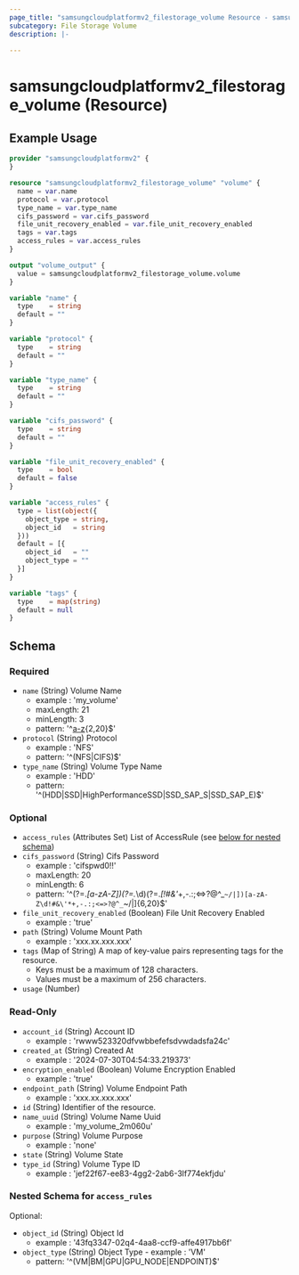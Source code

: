 ```yaml
---
page_title: "samsungcloudplatformv2_filestorage_volume Resource - samsungcloudplatformv2"
subcategory: File Storage Volume
description: |-
  
---
```


# samsungcloudplatformv2_filestorage_volume (Resource)



## Example Usage

```terraform
provider "samsungcloudplatformv2" {
}

resource "samsungcloudplatformv2_filestorage_volume" "volume" {
  name = var.name
  protocol = var.protocol
  type_name = var.type_name
  cifs_password = var.cifs_password
  file_unit_recovery_enabled = var.file_unit_recovery_enabled
  tags = var.tags
  access_rules = var.access_rules
}

output "volume_output" {
  value = samsungcloudplatformv2_filestorage_volume.volume
}

variable "name" {
  type    = string
  default = ""
}

variable "protocol" {
  type    = string
  default = ""
}

variable "type_name" {
  type    = string
  default = ""
}

variable "cifs_password" {
  type    = string
  default = ""
}

variable "file_unit_recovery_enabled" {
  type    = bool
  default = false
}

variable "access_rules" {
  type = list(object({
    object_type = string,
    object_id   = string
  }))
  default = [{
    object_id   = ""
    object_type = ""
  }]
}

variable "tags" {
  type    = map(string)
  default = null
}
```

<!-- schema generated by tfplugindocs -->
## Schema

### Required

- `name` (String) Volume Name 
  - example : 'my_volume' 
  - maxLength: 21  
  - minLength: 3  
  - pattern: '^[a-z]([a-z0-9_]){2,20}$'
- `protocol` (String) Protocol 
  - example : 'NFS' 
  - pattern: '^(NFS|CIFS)$'
- `type_name` (String) Volume Type Name 
  - example : 'HDD' 
  - pattern: '^(HDD|SSD|HighPerformanceSSD|SSD_SAP_S|SSD_SAP_E)$'

### Optional

- `access_rules` (Attributes Set) List of AccessRule (see [below for nested schema](#nestedatt--access_rules))
- `cifs_password` (String) Cifs Password 
  - example : 'cifspwd0!!' 
  - maxLength: 20  
  - minLength: 6  
  - pattern: '^(?=.*[a-zA-Z])(?=.*\d)(?=.*[!#&\'*+,-.:;<=>?@^_`~/|])[a-zA-Z\d!#&\'*+,-.:;<=>?@^_`~/|]{6,20}$'
- `file_unit_recovery_enabled` (Boolean) File Unit Recovery Enabled 
  - example : 'true'
- `path` (String) Volume Mount Path 
  - example : 'xxx.xx.xxx.xxx'
- `tags` (Map of String) A map of key-value pairs representing tags for the resource.
  - Keys must be a maximum of 128 characters.
  - Values must be a maximum of 256 characters.
- `usage` (Number)

### Read-Only

- `account_id` (String) Account ID 
  - example : 'rwww523320dfvwbbefefsdvwdadsfa24c'
- `created_at` (String) Created At 
  - example : '2024-07-30T04:54:33.219373'
- `encryption_enabled` (Boolean) Volume Encryption Enabled 
  - example : 'true'
- `endpoint_path` (String) Volume Endpoint Path 
  - example : 'xxx.xx.xxx.xxx'
- `id` (String) Identifier of the resource.
- `name_uuid` (String) Volume Name Uuid 
  - example : 'my_volume_2m060u'
- `purpose` (String) Volume Purpose 
  - example : 'none'
- `state` (String) Volume State
- `type_id` (String) Volume Type ID 
  - example : 'jef22f67-ee83-4gg2-2ab6-3lf774ekfjdu'

<a id="nestedatt--access_rules"></a>
### Nested Schema for `access_rules`

Optional:

- `object_id` (String) Object Id 
  - example : '43fq3347-02q4-4aa8-ccf9-affe4917bb6f'
- `object_type` (String) Object Type  - example : 'VM' 
  - pattern: '^(VM|BM|GPU|GPU_NODE|ENDPOINT)$'